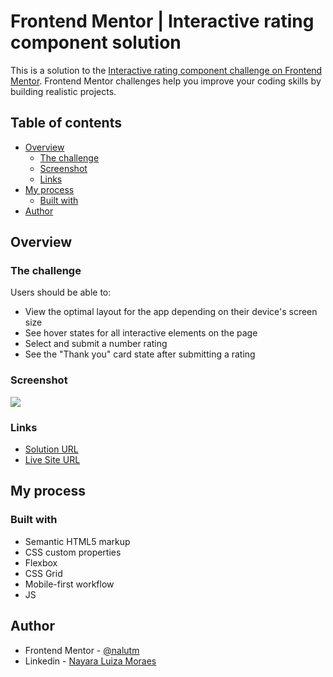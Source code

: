 # Frontend Mentor | Interactive rating component solution

This is a solution to the [Interactive rating component challenge on Frontend Mentor](https://www.frontendmentor.io/challenges/interactive-rating-component-koxpeBUmI). Frontend Mentor challenges help you improve your coding skills by building realistic projects. 

## Table of contents

- [Overview](#overview)
  - [The challenge](#the-challenge)
  - [Screenshot](#screenshot)
  - [Links](#links)
- [My process](#my-process)
  - [Built with](#built-with)
- [Author](#author)

## Overview

### The challenge

Users should be able to:

- View the optimal layout for the app depending on their device's screen size
- See hover states for all interactive elements on the page
- Select and submit a number rating
- See the "Thank you" card state after submitting a rating

### Screenshot

![](./screenshot.jpg)

### Links

- [Solution URL]()
- [Live Site URL]()

## My process

### Built with

- Semantic HTML5 markup
- CSS custom properties
- Flexbox
- CSS Grid
- Mobile-first workflow
- JS 


## Author

- Frontend Mentor - [@nalutm](https://www.frontendmentor.io/profile/nalutm)
- Linkedin - [Nayara Luiza Moraes](https://www.linkedin.com/in/nayara-luiza-moraes-9a9382b5/)

